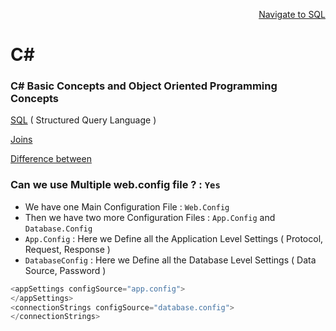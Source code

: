 <p align=right><a href='https://github.com/KIRANKUMAR7296/SQL'>Navigate to SQL</a></p>

# C#

### C# Basic Concepts and Object Oriented Programming Concepts

[SQL](https://github.com/KIRANKUMAR7296/SQL) ( Structured Query Language )

[Joins](https://github.com/KIRANKUMAR7296/SQL/blob/main/JOINS.md)

[Difference between](https://github.com/KIRANKUMAR7296/SQL/blob/main/DIFFERENCE.md)

### Can we use Multiple web.config file ? : `Yes`

- We have one Main Configuration File : `Web.Config`
- Then we have two more Configuration Files : `App.Config` and `Database.Config`
- `App.Config` :  Here we Define all the Application Level Settings ( Protocol, Request, Response )
- `DatabaseConfig` : Here we Define all the Database Level Settings ( Data Source, Password )

```c#
<appSettings configSource="app.config">
</appSettings>
<connectionStrings configSource="database.config">
</connectionStrings>
```


